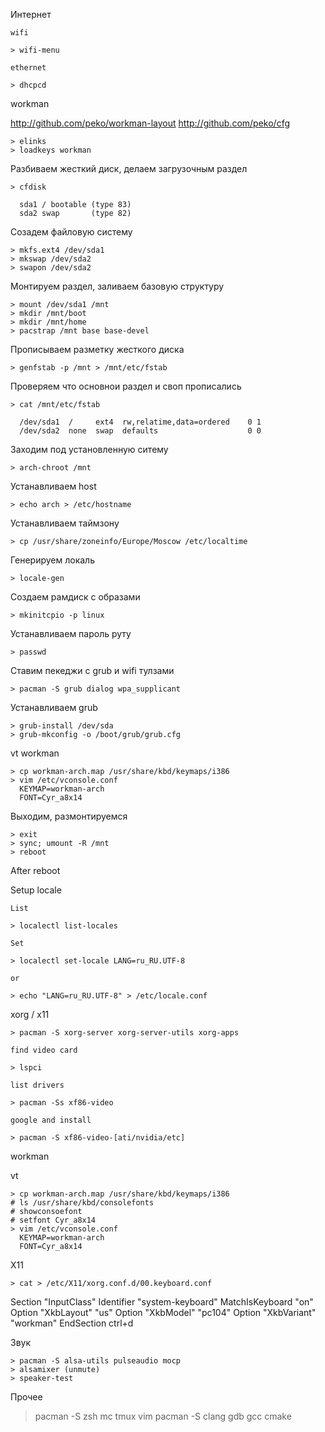 Интернет
    
    wifi

    > wifi-menu

    ethernet
    
    > dhcpcd

workman

http://github.com/peko/workman-layout
http://github.com/peko/cfg

    > elinks
    > loadkeys workman

Разбиваем жесткий диск, делаем загрузочным раздел

    > cfdisk
      
      sda1 / bootable (type 83)
      sda2 swap       (type 82) 

Созадем файловую систему

    > mkfs.ext4 /dev/sda1  
    > mkswap /dev/sda2
    > swapon /dev/sda2

Монтируем раздел, заливаем базовую структуру

    > mount /dev/sda1 /mnt
    > mkdir /mnt/boot
    > mkdir /mnt/home
    > pacstrap /mnt base base-devel

Прописываем разметку жесткого диска

    > genfstab -p /mnt > /mnt/etc/fstab

Проверяем что основнои раздел и своп прописались

    > cat /mnt/etc/fstab

      /dev/sda1  /     ext4  rw,relatime,data=ordered    0 1
      /dev/sda2  none  swap  defaults                    0 0

Заходим под установленную ситему

    > arch-chroot /mnt

Устанавливаем host
    
    > echo arch > /etc/hostname

Устанавливаем таймзону

    > cp /usr/share/zoneinfo/Europe/Moscow /etc/localtime

Генерируем локаль

    > locale-gen

Создаем рамдиск с образами

    > mkinitcpio -p linux

Устанавливаем пароль руту
    
    > passwd

Ставим пекеджи с grub и wifi тулзами
    
    > pacman -S grub dialog wpa_supplicant

Устанавливаем grub

    > grub-install /dev/sda
    > grub-mkconfig -o /boot/grub/grub.cfg

vt workman
    
    > cp workman-arch.map /usr/share/kbd/keymaps/i386
    > vim /etc/vconsole.conf
      KEYMAP=workman-arch
      FONT=Cyr_a8x14

Выходим, размонтируемся

    > exit
    > sync; umount -R /mnt
    > reboot
    
After reboot

Setup locale

    List
    
    > localectl list-locales
    
    Set
    
    > localectl set-locale LANG=ru_RU.UTF-8
    
    or
    
    > echo "LANG=ru_RU.UTF-8" > /etc/locale.conf 


xorg / x11

    > pacman -S xorg-server xorg-server-utils xorg-apps
    
    find video card
    
    > lspci
    
    list drivers
    
    > pacman -Ss xf86-video

    google and install
    
    > pacman -S xf86-video-[ati/nvidia/etc]


workman

vt

    > cp workman-arch.map /usr/share/kbd/keymaps/i386
    # ls /usr/share/kbd/consolefonts
    # showconsoefont
    # setfont Cyr_a8x14
    > vim /etc/vconsole.conf
      KEYMAP=workman-arch
      FONT=Cyr_a8x14 

X11

    > cat > /etc/X11/xorg.conf.d/00.keyboard.conf 

Section "InputClass"
        Identifier "system-keyboard"
        MatchIsKeyboard "on"
        Option "XkbLayout" "us"
        Option "XkbModel" "pc104"
        Option "XkbVariant" "workman"
EndSection
ctrl+d


Звук

    > pacman -S alsa-utils pulseaudio mocp
    > alsamixer (unmute)
    > speaker-test
    

Прочее

  > pacman -S zsh mc tmux vim
  > pacman -S clang gdb gcc cmake
